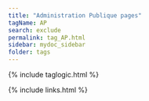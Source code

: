 ```yaml
---
title: "Administration Publique pages"
tagName: AP
search: exclude
permalink: tag_AP.html
sidebar: mydoc_sidebar
folder: tags
---
```

{% include taglogic.html %}

{% include links.html %}
